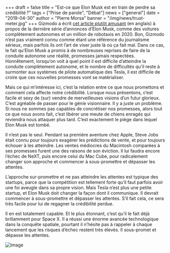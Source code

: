 +++
draft = false
title = "Est-ce que Elon Musk est en train de perdre sa crédibilité ?"
tags = ["Prise de parole", "Débat"]
news = ["general"]
date = "2019-04-30"
author = "Pierre Morsa"
banner = "/img/news/trust-meter.jpg"
+++
Gizmodo a écrit [cet article plutôt amusant](https://gizmodo.com/stuff-elon-musk-said-about-tesla-autonomous-cars-on-mon-1834233680) (en anglais) à propos de la dernière série d’annonces d’Elon Musk, comme des voitures complètement autonomes et un million de robotaxis en 2020. Bon, Gizmodo n’est pas vraiment connu comme étant une référence du journalisme sérieux, mais parfois ils ont l’art de viser juste là où ça fait mal. Dans ce cas, le fait qu’Elon Musk a promis à de nombreuses reprises de faire de la conduite autonome une réalité, promesses jamais respectées. Honnêtement, lorsqu’on voit à quel point il est difficile d’atteindre la conduite complètement autonome, et le nombre de difficultés qu’il reste à surmonter aux systèmes de pilote automatique des Tesla, il est difficile de croire que ces nouvelles promesses vont se matérialiser.

Mais ce qui m’intéresse ici, c’est la relation entre ce que nous promettons et comment cela affecte notre crédibilité. Lorsque nous présentons, c’est facile et sexy de (sur) vendre de merveilleuses visions d’un futur glorieux. C’est agréable de passer pour le génie visionnaire. Il y a juste un problème. Si nous ne sommes pas capables de concrétiser nos promesses, alors tout ce que nous avons fait, c’est libérer une meute de chiens enragés qui reviendra nous attaquer plus tard. C’est exactement le piège dans lequel Elon Musk est tombé.

Il n’est pas le seul. Pendant sa première aventure chez Apple, Steve Jobs était connu pour toujours exagérer les prédictions de vente, et pour toujours échouer à les atteindre. Les ventes médiocres du Macintosh comparées à ses promesses furent une des raisons de son éviction. Il lui faudra encore l’échec de NeXT, puis encore celui du Mac Cube, pour radicalement changer son approche et commencer à sous-promettre et dépasser les attentes.

L’approche sur-promettre et ne pas atteindre les attentes est typique des startups, parce que la compétition est tellement forte qu’il faut parfois avoir une foi aveugle dans sa propre vision. Mais Tesla n’est plus une petite startup, et Elon Musk doit changer la façon dont il communique. Il devrait commencer à sous-promettre et dépasser les attentes. S’il fait cela, ce sera très facile pour lui de regagner la crédibilité perdue.

Il en est totalement capable. Et le plus étonnant, c’est qu’il le fait déjà brillamment pour Space X. Il a réussi une énorme avancée technologique dans la conquête spatiale, pourtant il n’hésite pas à rappeler à chaque lancement que les risques d’échec restent très élevés. Il sous-promet et dépasse les attentes.

![Image](/img/news/trust-meter.jpg)
